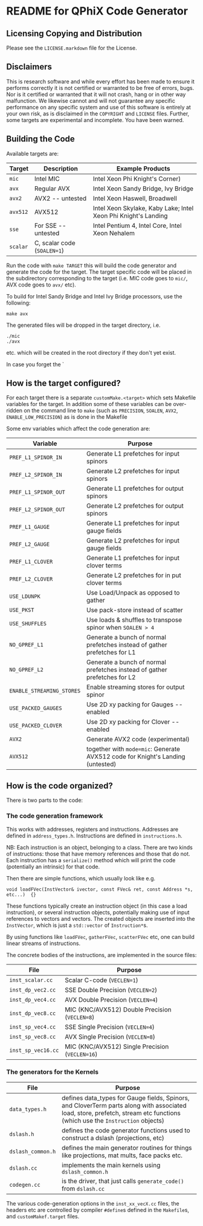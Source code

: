 # README for QPhiX Code Generator

## Licensing Copying and Distribution

Please see the `LICENSE.markdown` file for the License.

## Disclaimers

This is research software and while every effort has been made to ensure it
performs correctly it is not certified or warranted to be free of errors, bugs.
Nor is it certified or warranted that it will not crash, hang or in other way
malfunction. We likewise cannot and will not guarantee any specific performance
on any specific system and use of this software is entirely at your own risk,
as is disclaimed in the `COPYRIGHT` and `LICENSE` files. Further, some targets
are experimental and incomplete. You have been warned.

## Building the Code

Available targets are:

| Target | Description | Example Products |
| --- | --- | --- |
| `mic` | Intel MIC | Intel Xeon Phi Knight's Corner) |
| `avx` | Regular AVX | Intel Xeon Sandy Bridge, Ivy Bridge |
| `avx2` | AVX2 -- untested | Intel Xeon Haswell, Broadwell |
| `avx512` | AVX512 | Intel Xeon Skylake, Kaby Lake; Intel Xeon Phi Knight's Landing |
| `sse`  | For SSE -- untested | Intel Pentium 4, Intel Core, Intel Xeon Nehalem |
| `scalar` | C, scalar code (`SOALEN=1`) | |

Run the code with `make TARGET` this will build the code generator
and generate the code for the target.  The target specific code will be placed
in the subdirectory corresponding to the target (i.e. MIC code goes to `mic/`,
AVX code goes to `avx/` etc).

To build for Intel Sandy Bridge and Intel Ivy Bridge processors, use the
following:

    make avx

The generated files will be dropped in the target directory, i.e.

    ./mic
    ./avx 
 
etc. which will be created in the root directory if they don't yet exist.

In case you forget the `

## How is the target configured?

For each target there is a separate `customMake.<target>` which sets Makefile
variables for the target. In addition some of these variables can be
over-ridden on the command line to `make` (such as `PRECISION`, `SOALEN`, `AVX2`,
`ENABLE_LOW_PRECISION`) as is done in the Makefile

Some env variables which affect the code generation are: 

| Variable | Purpose |
| --- | --- |
| `PREF_L1_SPINOR_IN` | Generate L1 prefetches for input spinors |
| `PREF_L2_SPINOR_IN` | Generate L2 prefetches for input spinors |
| `PREF_L1_SPINOR_OUT` | Generate L1 prefetches for output spinors |
| `PREF_L2_SPINOR_OUT` | Generate L2 prefetches for output spinors |
| `PREF_L1_GAUGE` | Generate L1 prefetches for input gauge fields |
| `PREF_L2_GAUGE` | Generate L2 prefetches for input gauge fields |
| `PREF_L1_CLOVER` | Generate L1 prefetches for input clover terms |
| `PREF_L2_CLOVER` | Generate L2 prefetches for in put clover terms |
| `USE_LDUNPK` | Use Load/Unpack as opposed to gather |
| `USE_PKST` | Use pack-store instead of scatter |
| `USE_SHUFFLES` | Use loads & shuffles to transpose spinor when `SOALEN > 4` |
| `NO_GPREF_L1` | Generate a bunch of normal prefetches instead of gather prefetches for L1  |
| `NO_GPREF_L2` | Generate a bunch of normal prefetches instead of gather prefetches for L2  |
| `ENABLE_STREAMING_STORES` | Enable streaming stores for output spinor |
| `USE_PACKED_GAUGES` | Use 2D xy packing for Gauges -- enabled |
| `USE_PACKED_CLOVER` |  Use 2D xy packing for Clover -- enabled |
| `AVX2` | Generate AVX2 code (experimental)
| `AVX512` | together with `mode=mic`: Generate AVX512 code for Knight's Landing (untested)

## How is the code organized?

There is two parts to the code: 

### The code generation framework

This works with addresses, registers and instructions. Addresses are defined in
`address_types.h`. Instructions are defined in `instructions.h`.

NB: Each instruction is an object, belonging to a class. 
There are two kinds of instructions: those that have memory references and those that do not.
Each instruction has a `serialize()` method which will print the code (potentially an intrinsic) 
for that code.

Then there are simple functions, which usually look like e.g.

    void loadFVec(InstVector& ivector, const FVec& ret, const Address *s, etc...)  {}

These functions typically create an instruction object (in this case a load
instruction), or several instruction objects, potentially making use of
input references to vectors and vectors. The created objects are inserted
into the `InstVector`, which is just a `std::vector` of `Instruction*`s.

By using functions like `loadFVec`, `gatherFVec`, `scatterFVec` etc, one
can build linear streams of instructions. 

The concrete bodies of the instructions, are implemented in the source files:

| File | Purpose |
| --- | --- |
| `inst_scalar.cc` | Scalar C-code (`VECLEN=1`)
| `inst_dp_vec2.cc` | SSE Double Precision (`VECLEN=2`)
| `inst_dp_vec4.cc` | AVX Double Precision (`VECLEN=4`)
| `inst_dp_vec8.cc` | MIC (KNC/AVX512) Double Precision (`VECLEN=8`)
| `inst_sp_vec4.cc` | SSE Single Precision (`VECLEN=4`)
| `inst_sp_vec8.cc` | AVX Single Precision (`VECLEN=8`)
| `inst_sp_vec16.cc` | MIC (KNC/AVX512) Single Precision  (`VECLEN=16`)

### The generators for the Kernels
  
| File | Purpose |
| --- | --- |
| `data_types.h` | defines data_types for Gauge fields, Spinors, and CloverTerm parts along with associated load, store, prefetch, stream etc functions (which use the `Instruction` objects) |
| `dslash.h` |  defines the code generator functions used to construct a dslash (projections, etc) |
| `dslash_common.h` | defines the main generator routines for things like projections, mat mults, face packs etc. |
| `dslash.cc` | implements the main kernels using `dslash_common.h` |
| `codegen.cc` | is the driver, that just calls `generate_code()` from `dslash.cc` |

The various code-generation options in the `inst_xx_vecX.cc` files, the headers
etc are controlled by compiler `#define`s defined in the `Makefile`s, and
`customMakef.target` files.

